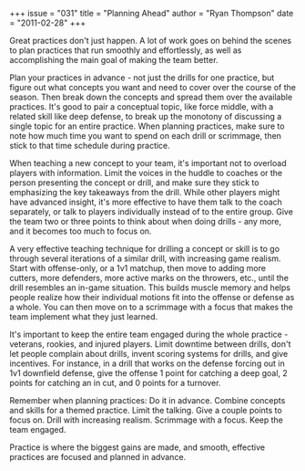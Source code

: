 +++
issue = "031"
title = "Planning Ahead"
author = "Ryan Thompson"
date = "2011-02-28"
+++

Great practices don't just happen. A lot of work goes on behind the scenes to
plan practices that run smoothly and effortlessly, as well as accomplishing
the main goal of making the team better.  
  
Plan your practices in advance - not just the drills for one practice, but
figure out what concepts you want and need to cover over the course of the
season. Then break down the concepts and spread them over the available
practices. It's good to pair a conceptual topic, like force middle, with a
related skill like deep defense, to break up the monotony of discussing a
single topic for an entire practice. When planning practices, make sure to
note how much time you want to spend on each drill or scrimmage, then stick to
that time schedule during practice.  
  
When teaching a new concept to your team, it's important not to overload
players with information. Limit the voices in the huddle to coaches or the
person presenting the concept or drill, and make sure they stick to
emphasizing the key takeaways from the drill. While other players might have
advanced insight, it's more effective to have them talk to the coach
separately, or talk to players individually instead of to the entire group.
Give the team two or three points to think about when doing drills - any more,
and it becomes too much to focus on.  
  
A very effective teaching technique for drilling a concept or skill is to go
through several iterations of a similar drill, with increasing game realism.
Start with offense-only, or a 1v1 matchup, then move to adding more cutters,
more defenders, more active marks on the throwers, etc., until the drill
resembles an in-game situation. This builds muscle memory and helps people
realize how their individual motions fit into the offense or defense as a
whole. You can then move on to a scrimmage with a focus that makes the team
implement what they just learned.  
  
It's important to keep the entire team engaged during the whole practice -
veterans, rookies, and injured players. Limit downtime between drills, don't
let people complain about drills, invent scoring systems for drills, and give
incentives. For instance, in a drill that works on the defense forcing out in
1v1 downfield defense, give the offense 1 point for catching a deep goal, 2
points for catching an in cut, and 0 points for a turnover.  
  
Remember when planning practices: Do it in advance. Combine concepts and
skills for a themed practice. Limit the talking. Give a couple points to focus
on. Drill with increasing realism. Scrimmage with a focus. Keep the team
engaged.  
  
Practice is where the biggest gains are made, and smooth, effective practices
are focused and planned in advance.
